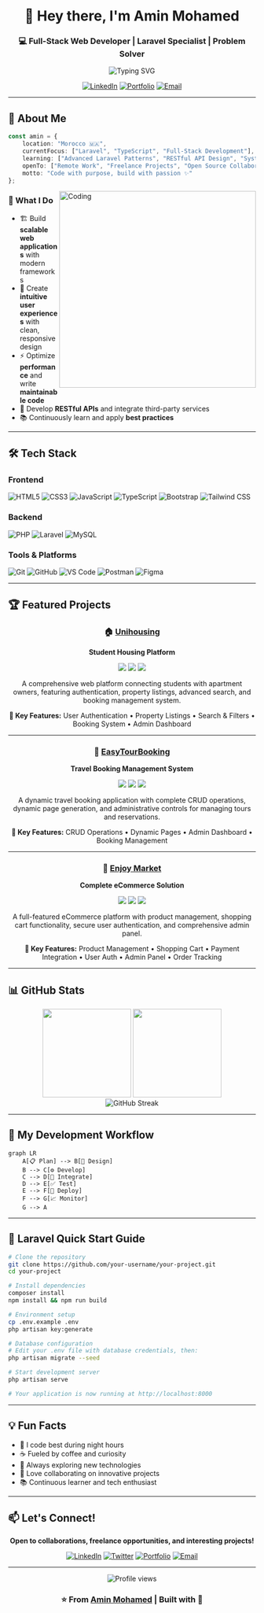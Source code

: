<div align="center">

# 👋 Hey there, I'm **Amin Mohamed**

### 💻 Full-Stack Web Developer | Laravel Specialist | Problem Solver

<img src="https://readme-typing-svg.demolab.com?font=Fira+Code&size=22&duration=3000&pause=1000&color=3B82F6&center=true&vCenter=true&width=600&lines=Building+Scalable+Web+Applications;Clean+Code+%7C+High+Performance;Passionate+About+Digital+Solutions" alt="Typing SVG" />

[![LinkedIn](https://img.shields.io/badge/LinkedIn-Connect-0077B5?style=for-the-badge&logo=linkedin&logoColor=white)](https://www.linkedin.com/in/amin-mohamed-4667a1245)
[![Portfolio](https://img.shields.io/badge/Portfolio-Visit-00C7B7?style=for-the-badge&logo=google-chrome&logoColor=white)](https://amine-mohamed77.github.io/proflie/)
[![Email](https://img.shields.io/badge/Email-Contact-EA4335?style=for-the-badge&logo=gmail&logoColor=white)](mailto:aminmohamedaboamasha@gmail.com)

</div>

---

## 🚀 About Me

```typescript
const amin = {
    location: "Morocco 🇲🇦",
    currentFocus: ["Laravel", "TypeScript", "Full-Stack Development"],
    learning: ["Advanced Laravel Patterns", "RESTful API Design", "System Architecture"],
    openTo: ["Remote Work", "Freelance Projects", "Open Source Collaboration"],
    motto: "Code with purpose, build with passion ✨"
};
```

<img align="right" alt="Coding" width="400" src="https://raw.githubusercontent.com/abhisheknaiidu/abhisheknaiidu/master/code.gif">

### 🎯 What I Do

- 🏗️ Build **scalable web applications** with modern frameworks
- 🎨 Create **intuitive user experiences** with clean, responsive design
- ⚡ Optimize **performance** and write **maintainable code**
- 🔧 Develop **RESTful APIs** and integrate third-party services
- 📚 Continuously learn and apply **best practices**

---

## 🛠️ Tech Stack

### **Frontend**
![HTML5](https://img.shields.io/badge/HTML5-E34F26?style=for-the-badge&logo=html5&logoColor=white)
![CSS3](https://img.shields.io/badge/CSS3-1572B6?style=for-the-badge&logo=css3&logoColor=white)
![JavaScript](https://img.shields.io/badge/JavaScript-F7DF1E?style=for-the-badge&logo=javascript&logoColor=black)
![TypeScript](https://img.shields.io/badge/TypeScript-3178C6?style=for-the-badge&logo=typescript&logoColor=white)
![Bootstrap](https://img.shields.io/badge/Bootstrap-7952B3?style=for-the-badge&logo=bootstrap&logoColor=white)
![Tailwind CSS](https://img.shields.io/badge/Tailwind_CSS-06B6D4?style=for-the-badge&logo=tailwind-css&logoColor=white)

### **Backend**
![PHP](https://img.shields.io/badge/PHP-777BB4?style=for-the-badge&logo=php&logoColor=white)
![Laravel](https://img.shields.io/badge/Laravel-FF2D20?style=for-the-badge&logo=laravel&logoColor=white)
![MySQL](https://img.shields.io/badge/MySQL-4479A1?style=for-the-badge&logo=mysql&logoColor=white)

### **Tools & Platforms**
![Git](https://img.shields.io/badge/Git-F05032?style=for-the-badge&logo=git&logoColor=white)
![GitHub](https://img.shields.io/badge/GitHub-181717?style=for-the-badge&logo=github&logoColor=white)
![VS Code](https://img.shields.io/badge/VS_Code-007ACC?style=for-the-badge&logo=visual-studio-code&logoColor=white)
![Postman](https://img.shields.io/badge/Postman-FF6C37?style=for-the-badge&logo=postman&logoColor=white)
![Figma](https://img.shields.io/badge/Figma-F24E1E?style=for-the-badge&logo=figma&logoColor=white)

---

## 🏆 Featured Projects

<div align="center">

### 🏠 [Unihousing](https://github.com/your-username/unihousing)
**Student Housing Platform**

<img src="https://img.shields.io/badge/Laravel-FF2D20?style=flat&logo=laravel&logoColor=white" /> <img src="https://img.shields.io/badge/MySQL-4479A1?style=flat&logo=mysql&logoColor=white" /> <img src="https://img.shields.io/badge/JavaScript-F7DF1E?style=flat&logo=javascript&logoColor=black" />

A comprehensive web platform connecting students with apartment owners, featuring authentication, property listings, advanced search, and booking management system.

**🎯 Key Features:** User Authentication • Property Listings • Search & Filters • Booking System • Admin Dashboard

---

### 🌴 [EasyTourBooking](https://github.com/your-username/easytourbooking)
**Travel Booking Management System**

<img src="https://img.shields.io/badge/PHP-777BB4?style=flat&logo=php&logoColor=white" /> <img src="https://img.shields.io/badge/MySQL-4479A1?style=flat&logo=mysql&logoColor=white" /> <img src="https://img.shields.io/badge/Bootstrap-7952B3?style=flat&logo=bootstrap&logoColor=white" />

A dynamic travel booking application with complete CRUD operations, dynamic page generation, and administrative controls for managing tours and reservations.

**🎯 Key Features:** CRUD Operations • Dynamic Pages • Admin Dashboard • Booking Management

---

### 🛒 [Enjoy Market](https://github.com/your-username/enjoy-market)
**Complete eCommerce Solution**

<img src="https://img.shields.io/badge/Laravel-FF2D20?style=flat&logo=laravel&logoColor=white" /> <img src="https://img.shields.io/badge/Tailwind_CSS-06B6D4?style=flat&logo=tailwind-css&logoColor=white" /> <img src="https://img.shields.io/badge/MySQL-4479A1?style=flat&logo=mysql&logoColor=white" />

A full-featured eCommerce platform with product management, shopping cart functionality, secure user authentication, and comprehensive admin panel.

**🎯 Key Features:** Product Management • Shopping Cart • Payment Integration • User Auth • Admin Panel • Order Tracking

</div>

---

## 📊 GitHub Stats

<div align="center">
  <img height="180em" src="https://github-readme-stats.vercel.app/api?username=your-username&show_icons=true&theme=tokyonight&include_all_commits=true&count_private=true"/>
  <img height="180em" src="https://github-readme-stats.vercel.app/api/top-langs/?username=your-username&layout=compact&langs_count=8&theme=tokyonight"/>
</div>

<div align="center">
  <img src="https://github-readme-streak-stats.herokuapp.com/?user=your-username&theme=tokyonight" alt="GitHub Streak" />
</div>

---

## 🔄 My Development Workflow

```mermaid
graph LR
    A[📋 Plan] --> B[🎨 Design]
    B --> C[⚙️ Develop]
    C --> D[🔗 Integrate]
    D --> E[✅ Test]
    E --> F[🚀 Deploy]
    F --> G[📈 Monitor]
    G --> A
```

---

## 🚀 Laravel Quick Start Guide

```bash
# Clone the repository
git clone https://github.com/your-username/your-project.git
cd your-project

# Install dependencies
composer install
npm install && npm run build

# Environment setup
cp .env.example .env
php artisan key:generate

# Database configuration
# Edit your .env file with database credentials, then:
php artisan migrate --seed

# Start development server
php artisan serve

# Your application is now running at http://localhost:8000
```

---

## 💡 Fun Facts

- 🌙 I code best during night hours
- ☕ Fueled by coffee and curiosity
- 🎯 Always exploring new technologies
- 🤝 Love collaborating on innovative projects
- 📚 Continuous learner and tech enthusiast

---

## 📫 Let's Connect!

<div align="center">

**Open to collaborations, freelance opportunities, and interesting projects!**

[![LinkedIn](https://img.shields.io/badge/-LinkedIn-0077B5?style=for-the-badge&logo=linkedin&logoColor=white)](https://linkedin.com/in/your-profile)
[![Twitter](https://img.shields.io/badge/-Twitter-1DA1F2?style=for-the-badge&logo=twitter&logoColor=white)](https://twitter.com/your-profile)
[![Portfolio](https://img.shields.io/badge/-Portfolio-00C7B7?style=for-the-badge&logo=google-chrome&logoColor=white)](https://your-portfolio.com)
[![Email](https://img.shields.io/badge/-Email-EA4335?style=for-the-badge&logo=gmail&logoColor=white)](mailto:your.email@example.com)

---

<img src="https://komarev.com/ghpvc/?username=your-username&color=blueviolet&style=for-the-badge&label=Profile+Views" alt="Profile views" />

### ⭐️ From [Amin Mohamed](https://github.com/your-username) | Built with 💙

</div>
